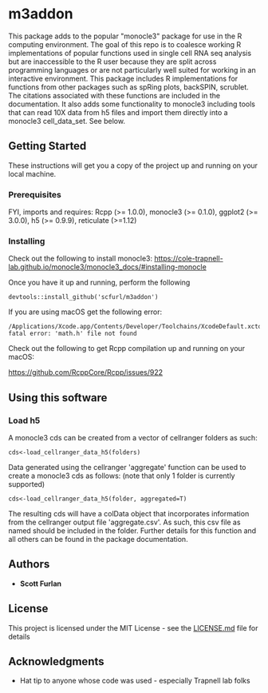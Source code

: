 # m3addon

This package adds to the popular "monocle3" package for use in the R computing environment.  The goal of this repo is to coalesce working R implementations of popular functions used in single cell RNA seq analysis but are inaccessible to the R user because they are split across programming languages or are not particularly well suited for working in an interactive environment. This package includes R implementations for functions from other packages such as spRing plots, backSPIN, scrublet.  The citations associated with these functions are included in the documentation.  It also adds some functionality to monocle3 including tools that can read 10X data from h5 files and import them directly into a monocle3 cell_data_set.  See below.

## Getting Started

These instructions will get you a copy of the project up and running on your local machine.

### Prerequisites

FYI, imports and requires: 
  Rcpp (>= 1.0.0),
  monocle3 (>= 0.1.0),
  ggplot2 (>= 3.0.0),
  h5 (>= 0.9.9),
  reticulate (>=1.12)

### Installing

Check out the following to install monocle3:  https://cole-trapnell-lab.github.io/monocle3/monocle3_docs/#installing-monocle

Once you have it up and running, perform the following

```
devtools::install_github('scfurl/m3addon')
```

If you are using macOS get the following error: 

```
/Applications/Xcode.app/Contents/Developer/Toolchains/XcodeDefault.xctoolchain/usr/include/c++/v1/math.h:301:15: fatal error: 'math.h' file not found
```

Check out the following to get Rcpp compilation up and running on your macOS:

https://github.com/RcppCore/Rcpp/issues/922

## Using this software

### Load h5

A monocle3 cds can be created from a vector of cellranger folders as such:

```
cds<-load_cellranger_data_h5(folders)

```

Data generated using the cellranger 'aggregate' function can be used to create a monocle3 cds as follows:  (note that only 1 folder is currently supported)

```
cds<-load_cellranger_data_h5(folder, aggregated=T)

```

The resulting cds will have a colData object that incorporates information from the cellranger output file 'aggregate.csv'.  As such, this csv file as named should be included in the folder.  Further details for this function and all others can be found in the package documentation.

## Authors

* **Scott Furlan** 

## License

This project is licensed under the MIT License - see the [LICENSE.md](LICENSE.md) file for details

## Acknowledgments

* Hat tip to anyone whose code was used - especially Trapnell lab folks
